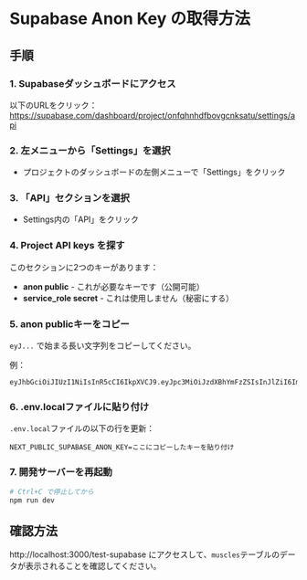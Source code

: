 # Supabase Anon Key の取得方法

## 手順

### 1. Supabaseダッシュボードにアクセス
以下のURLをクリック：
https://supabase.com/dashboard/project/onfqhnhdfbovgcnksatu/settings/api

### 2. 左メニューから「Settings」を選択
- プロジェクトのダッシュボードの左側メニューで「Settings」をクリック

### 3. 「API」セクションを選択
- Settings内の「API」をクリック

### 4. Project API keys を探す
このセクションに2つのキーがあります：
- **anon public** - これが必要なキーです（公開可能）
- **service_role secret** - これは使用しません（秘密にする）

### 5. anon publicキーをコピー
`eyJ...` で始まる長い文字列をコピーしてください。

例：
```
eyJhbGciOiJIUzI1NiIsInR5cCI6IkpXVCJ9.eyJpc3MiOiJzdXBhYmFzZSIsInJlZiI6Im9uZnFobmhkZmJvdmdjbmtzYXR1Iiwicm9sZSI6ImFub24iLCJpYXQiOjE3MzQwMDAwMDAsImV4cCI6MjA0OTU3NjAwMH0.xxxxxxxxxxxxxxxxxxxxxxxxxxxxxxxxxxxxxxxxxxx
```

### 6. .env.localファイルに貼り付け
`.env.local`ファイルの以下の行を更新：
```
NEXT_PUBLIC_SUPABASE_ANON_KEY=ここにコピーしたキーを貼り付け
```

### 7. 開発サーバーを再起動
```bash
# Ctrl+C で停止してから
npm run dev
```

## 確認方法
http://localhost:3000/test-supabase にアクセスして、`muscles`テーブルのデータが表示されることを確認してください。